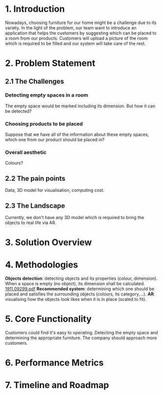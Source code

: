 # 1. Introduction
Nowadays, choosing furniture for our home might be a challenge due to its variety. In the light of the problem, our team want to introduce an application that helps the customers by suggesting which can be placed to a room from our products. Customers will upload a picture of the room which is required to be filled and our system will take care of the rest.
# 2. Problem Statement
## 2.1 The Challenges
### Detecting empty spaces in a room
The empty space would be marked including its dimension. But how it can be detected?
### Choosing products to be placed
Suppose that we have all of the information about these empty spaces, which one from our product should be placed in?
### Overall aesthetic
Colours?
## 2.2 The pain points
Data, 3D model for visualisation, computing cost.
## 2.3 The Landscape
Currently, we don't have any 3D model which is required to bring the objects to real life via AR.
# 3. Solution Overview

# 4. Methodologies
**Objects detection**: detecting objects and its properties (colour, dimension). When a space is empty (no object), its dimension shall be calculated. [1911.09299.pdf](file:///C:/Users/phucn/Desktop/1911.09299.pdf)
**Recommended system**: determining which one should be placed and satisfies the surrounding objects (colours, its category,...).
**AR**: visualising how the objects look likes when it is in place (scaled to fit).
# 5. Core Functionality
Customers could find it's easy to operating.
Detecting the empty space and determining the appropriate furniture.
The company should approach more customers.
# 6. Performance Metrics
# 7. Timeline and Roadmap